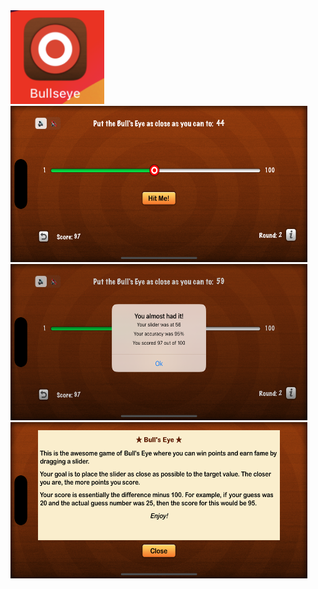 <img src="https://github.com/zeeshan2k2/Bullseye/blob/main/bullseye%20app-icon.png" width="150" height="150">
<img src="https://github.com/zeeshan2k2/Bullseye/blob/main/Main%20Screen%20be.png" width="475" height="250">
<img src="https://github.com/zeeshan2k2/Bullseye/blob/main/alert%20view%20be.png" width="475" height="250">
<img src="https://github.com/zeeshan2k2/Bullseye/blob/main/Info%20Screen%20be.png" width="475" height="250">
